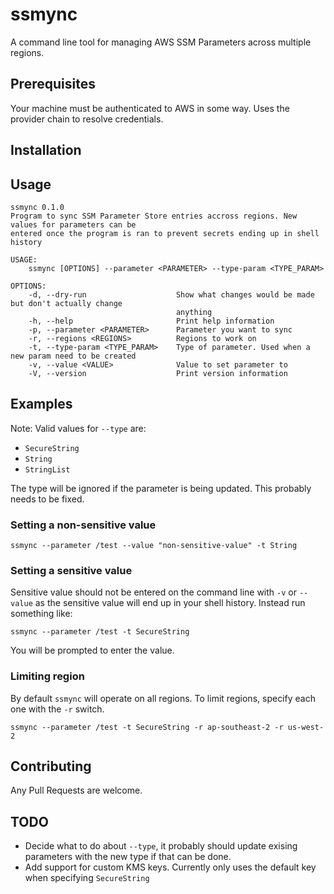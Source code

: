 # ssmync

A command line tool for managing AWS SSM Parameters across multiple regions.

## Prerequisites

Your machine must be authenticated to AWS in some way. Uses the provider chain to resolve credentials.

## Installation

## Usage

```
ssmync 0.1.0
Program to sync SSM Parameter Store entries accross regions. New values for parameters can be
entered once the program is ran to prevent secrets ending up in shell history

USAGE:
    ssmync [OPTIONS] --parameter <PARAMETER> --type-param <TYPE_PARAM>

OPTIONS:
    -d, --dry-run                    Show what changes would be made but don't actually change
                                     anything
    -h, --help                       Print help information
    -p, --parameter <PARAMETER>      Parameter you want to sync
    -r, --regions <REGIONS>          Regions to work on
    -t, --type-param <TYPE_PARAM>    Type of parameter. Used when a new param need to be created
    -v, --value <VALUE>              Value to set parameter to
    -V, --version                    Print version information
```

## Examples

Note: Valid values for `--type` are:

- `SecureString`
- `String`
- `StringList`

The type will be ignored if the parameter is being updated. This probably needs to be fixed.

### Setting a non-sensitive value

```
ssmync --parameter /test --value "non-sensitive-value" -t String
```

### Setting a sensitive value

Sensitive value should not be entered on the command line with `-v` or `--value` as the sensitive value will end up in your shell history. Instead run something like:

```
ssmync --parameter /test -t SecureString
```

You will be prompted to enter the value.

### Limiting region

By default `ssmync` will operate on all regions. To limit regions, specify each one with the `-r` switch.

```
ssmync --parameter /test -t SecureString -r ap-southeast-2 -r us-west-2
```

## Contributing

Any Pull Requests are welcome.

## TODO

- Decide what to do about `--type`, it probably should update exising parameters with the new type if that can be done.
- Add support for custom KMS keys. Currently only uses the default key when specifying `SecureString`
